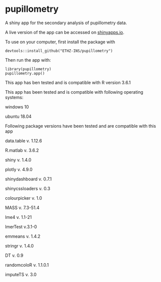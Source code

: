 # pupillometry

A shiny app for the secondary analysis of pupillometry data.

A live version of the app can be accessed on [shinyapps.io](https://plger.shinyapps.io/pupillometry_app).

To use on your computer, first install the package with
```{r}
devtools::install_github("ETHZ-INS/pupillometry")
```

Then run the app with:
```{r}
library(pupillometry)
pupillometry.app()
```
This app has ben tested and is compatible with R version 3.6.1


This app has been tested and is compatible with following operating systems:

windows 10

ubuntu 18.04


Following package versions have been tested and are compatible with this app

data.table v. 1.12.6

R.matlab v. 3.6.2

shiny v. 1.4.0

plotly v. 4.9.0 

shinydashboard v. 0.7.1

shinycssloaders v. 0.3

colourpicker v. 1.0

MASS v. 7.3-51.4

lme4 v. 1.1-21

lmerTest v.3.1-0

emmeans v. 1.4.2

stringr v. 1.4.0

DT v. 0.9

randomcoloR v. 1.1.0.1

imputeTS v. 3.0
